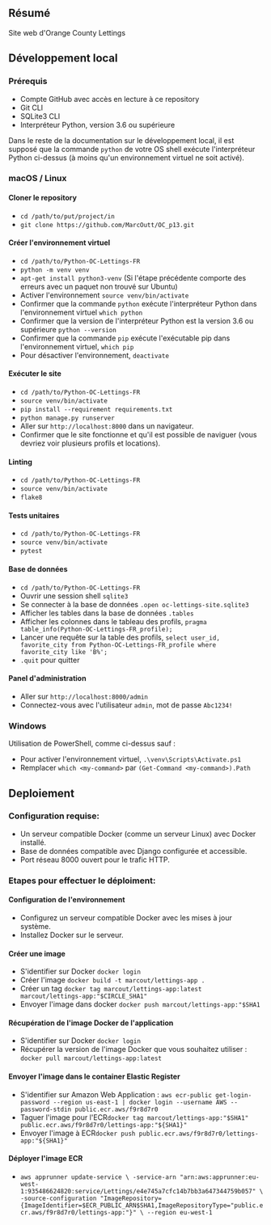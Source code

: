 ## Résumé

Site web d'Orange County Lettings

## Développement local

### Prérequis

- Compte GitHub avec accès en lecture à ce repository
- Git CLI
- SQLite3 CLI
- Interpréteur Python, version 3.6 ou supérieure

Dans le reste de la documentation sur le développement local, il est supposé que la commande `python` de votre OS shell exécute l'interpréteur Python ci-dessus (à moins qu'un environnement virtuel ne soit activé).

### macOS / Linux

#### Cloner le repository

- `cd /path/to/put/project/in`
- `git clone https://github.com/MarcOutt/OC_p13.git`

#### Créer l'environnement virtuel

- `cd /path/to/Python-OC-Lettings-FR`
- `python -m venv venv`
- `apt-get install python3-venv` (Si l'étape précédente comporte des erreurs avec un paquet non trouvé sur Ubuntu)
- Activer l'environnement `source venv/bin/activate`
- Confirmer que la commande `python` exécute l'interpréteur Python dans l'environnement virtuel
`which python`
- Confirmer que la version de l'interpréteur Python est la version 3.6 ou supérieure `python --version`
- Confirmer que la commande `pip` exécute l'exécutable pip dans l'environnement virtuel, `which pip`
- Pour désactiver l'environnement, `deactivate`

#### Exécuter le site

- `cd /path/to/Python-OC-Lettings-FR`
- `source venv/bin/activate`
- `pip install --requirement requirements.txt`
- `python manage.py runserver`
- Aller sur `http://localhost:8000` dans un navigateur.
- Confirmer que le site fonctionne et qu'il est possible de naviguer (vous devriez voir plusieurs profils et locations).

#### Linting

- `cd /path/to/Python-OC-Lettings-FR`
- `source venv/bin/activate`
- `flake8`

#### Tests unitaires

- `cd /path/to/Python-OC-Lettings-FR`
- `source venv/bin/activate`
- `pytest`

#### Base de données

- `cd /path/to/Python-OC-Lettings-FR`
- Ouvrir une session shell `sqlite3`
- Se connecter à la base de données `.open oc-lettings-site.sqlite3`
- Afficher les tables dans la base de données `.tables`
- Afficher les colonnes dans le tableau des profils, `pragma table_info(Python-OC-Lettings-FR_profile);`
- Lancer une requête sur la table des profils, `select user_id, favorite_city from
  Python-OC-Lettings-FR_profile where favorite_city like 'B%';`
- `.quit` pour quitter

#### Panel d'administration

- Aller sur `http://localhost:8000/admin`
- Connectez-vous avec l'utilisateur `admin`, mot de passe `Abc1234!`

### Windows

Utilisation de PowerShell, comme ci-dessus sauf :

- Pour activer l'environnement virtuel, `.\venv\Scripts\Activate.ps1` 
- Remplacer `which <my-command>` par `(Get-Command <my-command>).Path`

## Deploiement

### Configuration requise:
- Un serveur compatible Docker (comme un serveur Linux) avec Docker installé.
- Base de données compatible avec Django configurée et accessible.
- Port réseau 8000 ouvert pour le trafic HTTP.

### Etapes pour effectuer le déploiment:

#### Configuration de l'environnement
- Configurez un serveur compatible Docker avec les mises à jour système.
- Installez Docker sur le serveur.

#### Créer une image
- S'identifier sur Docker `docker login`
- Créer l'image `docker build -t marcout/lettings-app .`
- Créer un tag `docker tag marcout/lettings-app:latest marcout/lettings-app:"$CIRCLE_SHA1"`
- Envoyer l'image dans docker `docker push marcout/lettings-app:"$SHA1`

#### Récupération de l'image Docker de l'application
- S'identifier sur Docker `docker login`
- Récupérer la version de l'image Docker que vous souhaitez utiliser : `docker pull marcout/lettings-app:latest`


#### Envoyer l'image dans le container Elastic Register
- S'identifier sur Amazon Web Application : `aws ecr-public get-login-password --region us-east-1 | docker login --username AWS --password-stdin public.ecr.aws/f9r8d7r0`
- Taguer l'image pour l'ECR`docker tag marcout/lettings-app:"$SHA1" public.ecr.aws/f9r8d7r0/lettings-app:"${SHA1}"`
- Envoyer l'image à ECR`docker push public.ecr.aws/f9r8d7r0/lettings-app:"${SHA1}"`

#### Déployer l'image ECR
- `aws apprunner update-service \
              -service-arn "arn:aws:apprunner:eu-west-1:935486624820:service/Lettings/e4e745a7cfc14b7bb3a647344759b057" \
              -source-configuration "ImageRepository=             {ImageIdentifier=$ECR_PUBLIC_ARN$SHA1,ImageRepositoryType="public.ecr.aws/f9r8d7r0/lettings-app:"}" \
              --region eu-west-1`

